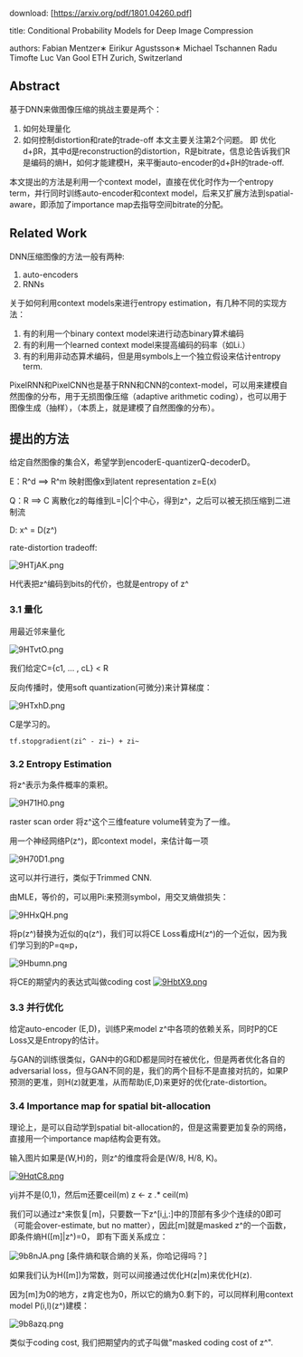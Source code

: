 download:   [https://arxiv.org/pdf/1801.04260.pdf]

title:  Conditional Probability Models for Deep Image Compression

authors:   Fabian Mentzer∗ Eirikur Agustsson∗  Michael Tschannen Radu Timofte Luc Van Gool   ETH Zurich, Switzerland


## Abstract

基于DNN来做图像压缩的挑战主要是两个：
1. 如何处理量化
2. 如何控制distortion和rate的trade-off
本文主要关注第2个问题。
即 优化d+βR，其中d是reconstruction的distortion，R是bitrate，信息论告诉我们R是编码的熵H，如何才能建模H，来平衡auto-encoder的d+βH的trade-off.

本文提出的方法是利用一个context model，直接在优化时作为一个entropy term，并行同时训练auto-encoder和context model，后来又扩展方法到spatial-aware，即添加了importance map去指导空间bitrate的分配。

## Related Work

DNN压缩图像的方法一般有两种:
1. auto-encoders
2. RNNs

关于如何利用context models来进行entropy estimation，有几种不同的实现方法：
1. 有的利用一个binary context model来进行动态binary算术编码
2. 有的利用一个learned context model来提高编码的码率（如Li.）
3. 有的利用非动态算术编码，但是用symbols上一个独立假设来估计entropy term.

PixelRNN和PixelCNN也是基于RNN和CNN的context-model，可以用来建模自然图像的分布，用于无损图像压缩（adaptive arithmetic coding），也可以用于图像生成（抽样），（本质上，就是建模了自然图像的分布）。

## 提出的方法

给定自然图像的集合X，希望学到encoderE-quantizerQ-decoderD。

E：R^d ==> R^m  映射图像x到latent representation z=E(x)

Q：R ==> C  离散化z的每维到L=|C|个中心，得到z^，之后可以被无损压缩到二进制流

D: x^ = D(z^)

rate-distortion tradeoff:

![9HTjAK.png](https://s1.ax1x.com/2018/03/22/9HTjAK.png)


H代表把z^编码到bits的代价，也就是entropy of z^

### 3.1 量化

用最近邻来量化

![9HTvtO.png](https://s1.ax1x.com/2018/03/22/9HTvtO.png)

我们给定C={c1, ... , cL} < R

反向传播时，使用soft quantization(可微分)来计算梯度：

![9HTxhD.png](https://s1.ax1x.com/2018/03/22/9HTxhD.png)

C是学习的。

`tf.stopgradient(zi^ - zi~) + zi~`


### 3.2 Entropy Estimation

将z^表示为条件概率的乘积。

![9H71H0.png](https://s1.ax1x.com/2018/03/22/9H71H0.png)

raster scan order 将z^这个三维feature volume转变为了一维。

用一个神经网络P(z^)，即context model，来估计每一项

![9H70D1.png](https://s1.ax1x.com/2018/03/22/9H70D1.png)

这可以并行进行，类似于Trimmed CNN.

由MLE，等价的，可以用Pi:来预测symbol，用交叉熵做损失：

![9HHxQH.png](https://s1.ax1x.com/2018/03/22/9HHxQH.png)

将p(z^)替换为近似的q(z^)，我们可以将CE Loss看成H(z^)的一个近似，因为我们学习到的P=q≈p，

![9Hbumn.png](https://s1.ax1x.com/2018/03/22/9Hbumn.png)

将CE的期望内的表达式叫做coding cost
[![9HbtX9.png](https://s1.ax1x.com/2018/03/22/9HbtX9.png)](https://imgchr.com/i/9HbtX9)

### 3.3 并行优化

给定auto-encoder (E,D)，训练P来model z^中各项的依赖关系，同时P的CE Loss又是Entropy的估计。

与GAN的训练很类似，GAN中的G和D都是同时在被优化，但是两者优化各自的adversarial loss，但与GAN不同的是，我们的两个目标不是直接对抗的，如果P预测的更准，则H(z)就更准，从而帮助(E,D)来更好的优化rate-distortion。


### 3.4 Importance map for spatial bit-allocation

理论上，是可以自动学到spatial bit-allocation的，但是这需要更加复杂的网络，直接用一个importance map结构会更有效。

输入图片如果是(W,H)的，则z^的维度将会是(W/8, H/8, K)。

[![9HqtC8.png](https://s1.ax1x.com/2018/03/22/9HqtC8.png)](https://imgchr.com/i/9HqtC8)

yij并不是(0,1)，然后m还要ceil(m)
z <- z .* ceil(m)


我们可以通过z^来恢复[m]，只要数一下z^[i,j,:]中的顶部有多少个连续的0即可（可能会over-estimate, but no matter），因此[m]就是masked z^的一个函数，即条件熵H([m]|z^)=0，
即有下面关系成立：

![9b8nJA.png](https://s1.ax1x.com/2018/03/23/9b8nJA.png)
[条件熵和联合熵的关系，你哈记得吗？]

如果我们认为H([m])为常数，则可以间接通过优化H(z|m)来优化H(z).

因为[m]为0的地方，z肯定也为0，所以它的熵为0.剩下的，可以同样利用context model P(i,l)(z^)建模：

![9b8azq.png](https://s1.ax1x.com/2018/03/23/9b8azq.png)

类似于coding cost, 我们把期望内的式子叫做"masked coding cost of z^".

